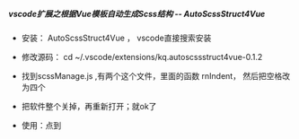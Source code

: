 ##### vscode扩展之根据Vue模板自动生成Scss结构 -- AutoScssStruct4Vue

* 安装： AutoScssStruct4Vue ， vscode直接搜索安装
* 修改源码： cd ~/.vscode/extensions/kq.autoscssstruct4vue-0.1.2
* 找到scssManage.js  ,有两个这个文件，里面的函数 rnIndent， 然后把空格改为四个
* 把软件整个关掉，再重新打开；就ok了
   
* 使用：点到<template>里面，获取焦点；
* 右键autoScssStruct

#### Plugins如下

1. View In Browser # 浏览器里面打开文件
2. AutoScssStruct4Vue #根据Vue模板自动生成Scss结构
3. vue # Syntax Highlight for Vue.js


